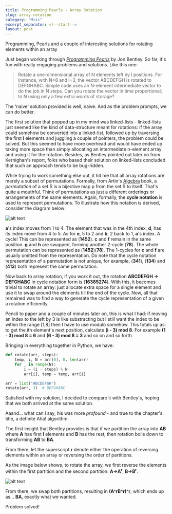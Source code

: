 ```yaml
---
title: Programming Pearls - Array Rotation
slug: array-rotation
category: "Misc"
excerpt_separator: <!--start-->
layout: post
---
```


Programming, Pearls and a couple of interesting solutions for rotating elements
within an array

<!--start-->

Just began working through
[_Programming Pearls_](https://www.oreilly.com/library/view/programming-pearls-second/9780134498058/)
by Jon Bentley. So far, it's fun with really engaging problems and solutions.
Like this one:

> Rotate a one-dimensional array of N elements left by l positions. For
> instance, with N=8 and l=3, the vector ABCDEFGH is rotated to DEFGHABC. Simple
> code uses an N-element intermediate vector to do the job in N steps. Can you
> rotate the vector in time proportional; to N using only a few extra words of
> storage?

The 'naive' solution provided is well, naive. And as the problem prompts, we can
do better.

The first solution that popped up in my mind was linked-lists - linked-lists
just seemed like the kind of data-structure meant for rotations: if the array
could somehow be converted into a linked-list, followed up by traversing the
first **l** elements and juggling a couple of pointers, the problem could be
solved. But this seemed to have more overhead and would have ended up taking
more space than simply allocating an intermediate n-element array and using it
for the rotation. Besides, as Bentley pointed out later on from Kernighan's
report, folks who based their solution on linked-lists concluded that such an
approach tends to be bug-ridden.

While trying to work something else out, it hit me that all array rotations are
merely a subset of permutations. Formally, from Artin's
[Algebra](https://www.pearson.com/us/higher-education/product/Artin-Algebra-2nd-Edition/9780132413770.html)
book, a _permutation_ of a set S is a bijective map p from the set S to itself.
That's quite a mouthful. Think of permutations as just a different orderings or
arrangements of the same elements. Again, formally, the **cycle notation** is
used to represent permutations. To illustrate how this notation is derived,
consider the diagram below:

![alt text](images/image1.png)

**a**'s index moves from 1 to 4. The element that was in the 4th index, **d**,
has its index move from 4 to 5. As for **e**, 5 to 2 and **b**, 2 back to 1,
**a**'s index. A cycle! This can be represented as (**1452**). **c** and **f**
remain in the same position. **g** and **h** are swapped, forming another
2-cycle (**78**). The whole permutation can be represented as
(**1452**)(**78**). The 1-cycles for **c** and **f** are usually omitted from
the representation. Do note that the cycle notation representation of a
permutation is not unique, for example, (**341**), (**134**) and (**413**) both
represent the same permutation.

Now back to array rotation, if you work it out, the rotation **ABCDEFGH &rarr;
DEFGHABC** in cycle notation form is (**16385274**). With this, it becomes
trivial to rotate an array: just allocate extra space for a single element and
use it to swap around the elements till the end of the cycle. Now, all that
remained was to find a way to generate the cycle representation of a given a
rotation efficiently.

Pencil to paper and a couple of minutes later on, this is what I had: if moving
an index to the left by 3 is like substracting but I still want the index to be
within the range [1,8] then I have to use modulo somehow. This totals up as: to
get the ith element's next position, calculate **(i - 3) mod 8**. For example
**(1 - 3) mod 8 = 6** and **(6 - 3) mod 8 = 3** and so on and so forth.

Bringing in everything together in Python, we have:

```python
def rotate(arr, steps):
    temp, i, N = arr[0], 0, len(arr)
    for _ in range(N):
        i = (i - steps) % N
        arr[i], temp = temp, arr[i]

arr = list("ABCDEFGH")
rotate(arr, 3)  # DEFGHABC
```

Satisfied with my solution, I decided to compare it with Bentley's, hoping that
we both arrived at the same solution.

Aaand... what can I say, his was more _profound_ - and true to the chapter's
title, a definite Aha! algorithm.

The first insight that Bentley provides is that if we partition the array into
**AB** where **A** has first **l** elements and **B** has the rest, then
rotation boils down to transforming **AB** to **BA**.

From there, let the superscript **r** denote either the operation of reversing
elements within an array or reversing the order of partitions.

As the image below shows, to rotate the array, we first reverse the elements
within the first partition and the second partition: **A&rarr;A<sup>r</sup>**,
**B&rarr;B<sup>r</sup>**.

![alt text](images/image2.png)

From there, we swap both partitions, resulting in **(A^rB^r)^r**, which ends up
as... **BA**, exactly what we wanted.

Problem solved!
